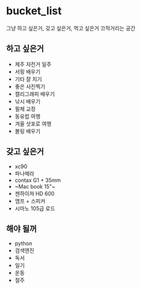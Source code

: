 # bucket_list
그냥 하고 싶은거, 갖고 싶은거, 먹고 싶은거 끄적거리는 공간

하고 싶은거
---------
  + 제주 자전거 일주
  + 서핑 배우기 
  + 기타 잘 치기 
  + 좋은 사진찍기
  + 캘리그래피 배우기 
  + 낚시 배우기
  + 필체 교정 
  + 동유럽 여행 
  + 겨울 삿포로 여행 
  + 볼링 배우기

갖고 싶은거
--------
  + xc90
  + 파나메라
  + contax G1 + 35mm
  + ~Mac book 15"~
  + 젠하이져 HD 600
  + 앰프 + 스피커 
  + 시마노 105급 로드 
 
해야 될꺼
--------
  + python
  + 검색엔진
  + 독서 
  + 일기 
  + 운동
  + 절주
